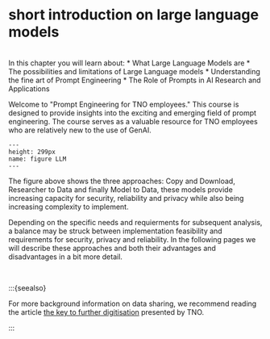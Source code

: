 # short introduction on large language models

</br>
In this chapter you will learn about:
*	 What Large Language Models are
*	 The possibilities and limitations of Large Language models 
*	 Understanding the fine art of Prompt Engineering
*	 The Role of Prompts in AI Research and Applications

Welcome to "Prompt Engineering for TNO employees." This course is designed to provide  insights into the exciting and emerging field of prompt engineering. The course serves as a valuable resource for TNO employees who are relatively new to the use of GenAI.

```{figure} ./_static/img/llm_fig1.png
---
height: 299px
name: figure LLM
---
```

The figure above shows the three approaches: Copy and Download, Researcher to Data and finally Model to Data, these models provide increasing capacity for security, reliability and privacy while also being increasing complexity to implement. 

Depending on the specific needs and requierments for subsequent analysis, a balance may be struck between implementation feasibility and requirements for security, privacy and reliability. In the following pages we will describe these approaches and both their advantages and disadvantages in a bit more detail. 

</br>

:::{seealso}

For more background information on data sharing, we recommend reading the article [the key to further digitisation](https://www.tno.nl/en/focus-areas/information-communication-technology/roadmaps/data-sharing/) presented by TNO.

:::
